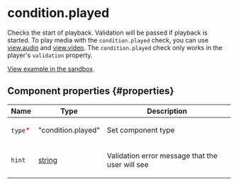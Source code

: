 # condition.played

Checks the start of playback. Validation will be passed if playback is started. To play media with the `condition.played` check, you can use [view.audio](view.audio.md) and [view.video](view.video.md). The `condition.played` check only works in the player's `validation` property.

[View example in the sandbox](https://clck.ru/asS9J).

## Component properties {#properties}

| Name                                     | Type                                                                             | Description                                            |
| ---------------------------------------- | -------------------------------------------------------------------------------- | ------------------------------------------------------ |
| `type`<span style="color: red">\*</span> | "condition.played"                                                               | <p>Set component type</p>                              |
| `hint`                                   | <a class="xref popup-link" href="../concepts/types.dita#types/string">string</a> | <p>Validation error message that the user will see</p> |
